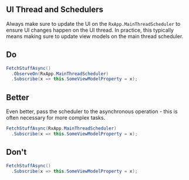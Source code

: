 
## UI Thread and Schedulers
Always make sure to update the UI on the `RxApp.MainThreadScheduler` to ensure UI  changes happen on the UI thread. In practice, this typically means making sure to update view models on the main thread scheduler.

## Do
```csharp
FetchStuffAsync()
  .ObserveOn(RxApp.MainThreadScheduler)
  .Subscribe(x => this.SomeViewModelProperty = x);
```

## Better
Even better, pass the scheduler to the asynchronous operation - this is often
necessary for more complex tasks.

```csharp
FetchStuffAsync(RxApp.MainThreadScheduler)
  .Subscribe(x => this.SomeViewModelProperty = x);
```

## Don't
```csharp
FetchStuffAsync()
  .Subscribe(x => this.SomeViewModelProperty = x);
```

